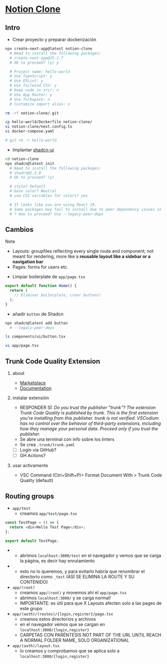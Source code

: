 # [Notion Clone](https://www.youtube.com/watch?v=0OaDyjB9Ib8)


## Intro

- Crear proyecto y preparar dockerización

```bash
npx create-next-app@latest notion-clone
  # Need to install the following packages:
  # create-next-app@15.1.7
  # Ok to proceed? (y) y

  # Project name: hello-world
  # Use TypeScript: y
  # Use ESLint: y
  # Use Tailwind CSS: y
  # Keep code in src/: n
  # Use App Router: y
  # Use Turbopack: n
  # Customize import alias: n

rm -rf notion-clone/.git

cp hello-world/Dockerfile notion-clone/
vi notion-clone/next.config.ts
vi docker-compose.yaml

# git rm -r hello-world
```

- Implantar [shadcn-ui](https://ui.shadcn.com/)

```sh
cd notion-clone
npx shadcn@latest init
  # Need to install the following packages:
  # shadcn@2.3.0
  # Ok to proceed? (y)

  # style? Default
  # base color? Neutral
  # use CSS variables for colors? yes

  # It looks like you are using React 19.
  # Some packages may fail to install due to peer dependency issues in npm (see https://ui.shadcn.com/react-19).
  # ? How to proceed? Use --legacy-peer-deps
```


## Cambios

> [!NOTE]
> - Layouts: groupfiles reflecting every single route and component; not meant for rendering, more like a **reusable layout like a sidebar or a navigation bar**
> - Pages: forms for users etc.

<!-- - `app/layout.tsx`: -->

- Limpiar boilerplate de `app/page.tsx`

```ts
export default function Home() {
  return (
    // Eliminar boilerplate, crear buttons!
  );
}
```

- añadir `button` de Shadcn

```sh
npx shadcn@latest add button
  # --legacy-peer-deps

ls components/ui/button.tsx

vi app/page.tsx
```

## Trunk Code Quality Extension

1. about
   - [Marketplace](https://marketplace.visualstudio.com/items?itemName=Trunk.io)
   - [Documentation](https://docs.trunk.io/code-quality/ide-integration/vscode)

2. instalar extensión
   - RESPONDER SÍ: *Do you trust the publisher "trunk"? The extension Trunk Code Quality is published by trunk. This is the first extension you're installing from this publisher. trunk is not verified. VSCodium has no control over the behavior of third-party extensions, including how they manage your personal data. Proceed only if you trust the publisher.*
   - Se abre una terminal con info sobre los linters
   - Se crea `.trunk/trunk.yaml`
   - [ ] Login via GitHub?
   - [ ] GH Actions?

3. usar activamente
   - VSC Command (Ctrl+Shift+P)> Format Document With > Trunk Code Quality (default)


## Routing groups

- `app/test`
  - creamos `app/test/page.tsx`

```ts
const TestPage = () => {
  return <div>Hello Test Page</div>;
};

export default TestPage;
```

- - abrimos `localhost:3000/test` en el navegador y vemos que se carga la página, es decir hay enrutamiento
- - esto no lo queremos, y para evitarlo habría que renombrar el directorio como `_test` (ASÍ SE ELIMINA LA ROUTE Y SU CONTENIDO)
- `app/(root)`
  - creamos `app/(root)` y movemos ahí el `app/page.tsx`
  - abrimos `localhost:3000/` y se carga normal!
  - IMPORTANTE: es útil para que X Layouts afecten solo a las pages de este grupo
- `app/(auth)/(routes)/{login,register}/page.tsx`
  - creamos estos directorios y archivos
  - en el navegador vemos que se cargan en `localhost:3000/{login,register}`
  - CARPETAS CON PARÉNTESIS NOT PART OF THE URL UNTIL REACH A NORMAL FOLDER NAME, SOLO ORGANIZATIONAL
- `app/(auth)/layout.tsx`
  - lo creamos y comprobamos que se aplica solo a `localhost:3000/{login,register}`

